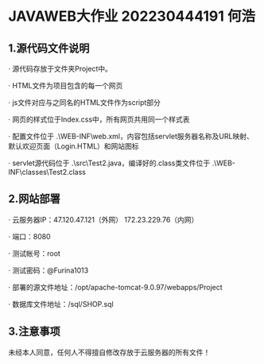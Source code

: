# JAVAWEB大作业 202230444191 何浩

## 1.源代码文件说明

· 源代码存放于文件夹Project中。

· HTML文件为项目包含的每一个网页

· js文件对应与之同名的HTML文件作为script部分

· 网页的样式位于Index.css中，所有网页共用同一个样式表

· 配置文件位于 .\WEB-INF\web.xml，内容包括servlet服务器名称及URL映射、默认欢迎页面（Login.HTML）和网站图标

· servlet源代码位于 .\src\Test2.java，编译好的.class类文件位于 .\WEB-INF\classes\Test2.class

## 2.网站部署

· 云服务器IP：47.120.47.121（外网） 172.23.229.76（内网）

· 端口：8080

· 测试帐号：root

· 测试密码：@Furina1013

· 部署的源文件地址：/opt/apache-tomcat-9.0.97/webapps/Project

· 数据库文件地址：/sql/SHOP.sql

## 3.注意事项

未经本人同意，任何人不得擅自修改存放于云服务器的所有文件！
